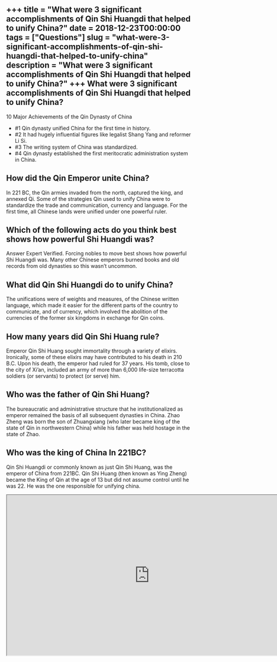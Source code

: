 +++
title = "What were 3 significant accomplishments of Qin Shi Huangdi that helped to unify China?"
date = 2018-12-23T00:00:00
tags = ["Questions"]
slug = "what-were-3-significant-accomplishments-of-qin-shi-huangdi-that-helped-to-unify-china"
description = "What were 3 significant accomplishments of Qin Shi Huangdi that helped to unify China?"
+++
What were 3 significant accomplishments of Qin Shi Huangdi that helped to unify China?
--------------------------------------------------------------------------------------

10 Major Achievements of the Qin Dynasty of China

- \#1 Qin dynasty unified China for the first time in history.
- \#2 It had hugely influential figures like legalist Shang Yang and reformer Li Si.
- \#3 The writing system of China was standardized.
- \#4 Qin dynasty established the first meritocratic administration system in China.

How did the Qin Emperor unite China?
------------------------------------

In 221 BC, the Qin armies invaded from the north, captured the king, and annexed Qi. Some of the strategies Qin used to unify China were to standardize the trade and communication, currency and language. For the first time, all Chinese lands were unified under one powerful ruler.

Which of the following acts do you think best shows how powerful Shi Huangdi was?
---------------------------------------------------------------------------------

Answer Expert Verified. Forcing nobles to move best shows how powerful Shi Huangdi was. Many other Chinese emperors burned books and old records from old dynasties so this wasn’t uncommon.

What did Qin Shi Huangdi do to unify China?
-------------------------------------------

The unifications were of weights and measures, of the Chinese written language, which made it easier for the different parts of the country to communicate, and of currency, which involved the abolition of the currencies of the former six kingdoms in exchange for Qin coins.

How many years did Qin Shi Huang rule?
--------------------------------------

Emperor Qin Shi Huang sought immortality through a variety of elixirs. Ironically, some of these elixirs may have contributed to his death in 210 B.C. Upon his death, the emperor had ruled for 37 years. His tomb, close to the city of Xi’an, included an army of more than 6,000 life-size terracotta soldiers (or servants) to protect (or serve) him.

Who was the father of Qin Shi Huang?
------------------------------------

The bureaucratic and administrative structure that he institutionalized as emperor remained the basis of all subsequent dynasties in China. Zhao Zheng was born the son of Zhuangxiang (who later became king of the state of Qin in northwestern China) while his father was held hostage in the state of Zhao.

Who was the king of China In 221BC?
-----------------------------------

Qin Shi Huangdi or commonly known as just Qin Shi Huang, was the emperor of China from 221BC. Qin Shi Huang (then known as Ying Zheng) became the King of Qin at the age of 13 but did not assume control until he was 22. He was the one responsible for unifying china.

<iframe allow="accelerometer; autoplay; clipboard-write; encrypted-media; gyroscope; picture-in-picture" allowfullscreen="" class="__youtube_prefs__  epyt-is-override  no-lazyload" data-no-lazy="1" data-origheight="433" data-origwidth="770" data-skipgform_ajax_framebjll="" height="433" id="_ytid_91737" loading="lazy" src="https://www.youtube.com/embed/519CttbDxTk?enablejsapi=1&autoplay=0&cc_load_policy=0&cc_lang_pref=&iv_load_policy=1&loop=0&modestbranding=0&rel=1&fs=1&playsinline=0&autohide=2&theme=dark&color=red&controls=1&" title="YouTube player" width="770"></iframe>